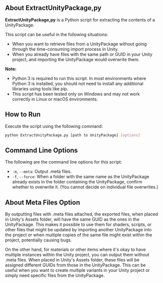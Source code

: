 
## About ExtractUnityPackage,py

**ExtractUnityPackage,py** is a Python script for extracting the contents of a UnityPackage.

This script can be useful in the following situations:
- When you want to retrieve files from a UnityPackage without going through the time-consuming import process in Unity.
- When you already have files with the same path or GUID in your Unity project, and importing the UnityPackage would overwrite them.

**Note:**
- Python 3 is required to run this script. In most environments where Python 3 is installed, you should not need to install any additional libraries using tools like pip.
- This script has been tested only on Windows and may not work correctly in Linux or macOS environments.

## How to Run

Execute the script using the following command:

```bash
python ExtractUnityPackage.py [path to UnityPackage] [options]
```

## Command Line Options

The following are the command line options for this script:

- `-m`, `--meta`: Output .meta files.
- `-f`, `--force`: When a folder with the same name as the UnityPackage already exists in the folder containing the UnityPackage, confirm whether to overwrite it.
(You cannot decide on individual file overwrites.)

## About Meta Files Option

By outputting files with .meta files attached, the exported files, when placed in Unity's Assets folder, will have the same GUID as the ones in the UnityPackage. This makes it possible to use them for shaders, scripts, or other files that might be updated by importing another UnityPackage into the project or when multiple copies of the same file might exist within the project, potentially causing bugs.

On the other hand, for materials or other items where it's okay to have multiple instances within the Unity project, you can output them without .meta files. When placed in Unity's Assets folder, these files will be assigned different GUIDs from those in the UnityPackage. This can be useful when you want to create multiple variants in your Unity project or simply need specific files from the UnityPackage.